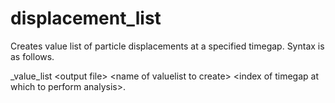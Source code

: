 <h1>displacement_list</h1>

Creates value list of particle displacements at a specified timegap. Syntax is as follows.

_value\_list \<output file\> \<name of valuelist to create\> \<index of timegap at which to perform analysis\>.

